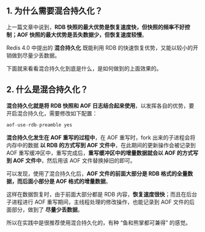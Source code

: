 ## 1. 为什么需要混合持久化？

上一篇文章中说到，**RDB 快照的最大优势是恢复速度快，但快照的频率不好控制；AOF 快照的最大优势是丢失数据少，但恢复速度较慢**。

Redis 4.0 中提出的 **混合持久化** 既能利用 RDB 的快速恢复优势，又能以较小的开销做到尽量少丢数据。

下面就来看看混合持久化到底是什么，是如何做到的上面效果的。

## 2. 什么是混合持久化？

**混合持久化就是将 RDB 快照和 AOF 日志结合起来使用**，以发挥各自的优势，要开启混合持久化，需要修改如下配置：

```c
aof-use-rdb-preamble yes
```

**混合持久化发生在 AOF 重写的过程中**，在 AOF 重写时，fork 出来的子进程会将内存中的数据 **以 RDB 的方式写到 AOF 文件中**，在此期间的更新操作会被记录到 AOF 重写缓冲区中，重写完成后，**重写缓冲区中的增量数据就会以 AOF 的方式写到 AOF 文件中**，然后用该 AOF 文件替换掉旧的即可。

可以发现，使用了混合持久化后，**AOF 文件的前面大部分是 RDB 格式的全量数据，而后面小部分是 AOF 格式的增量数据**。

这样在数据恢复时，由于前面大部分都是 RDB 内容，**恢复速度很快**；而且在后台子进程进行 AOF 重写期间，主线程处理的修改操作，也能记录到 AOF 文件的后面部分，做到了 **尽量少丢数据**。

所以在实践中是很推荐使用混合持久化的，有种 “鱼和熊掌都可兼得” 的感觉。



